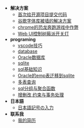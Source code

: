- **解决方案**
    - [首次给开源项目提交代码](2018/pull-request-to-scoop/pull-request-to-scoop)
    - [谷歌字体库被墙的解决方案](2018/google-font-block-solution)
    - [chrome的恐龙奔跑游戏中作弊](2018/chrome-game-cheat/chrome-game-cheat)
    - [Web UI控制树莓派开关灯](2018/rpi-gpio.md)
- **programing**
    - [vscode技巧](2018/vscode-trick/vscode-trick)
    - [database](2018/database)
    - [Oracle数据库](2018/oracle-database/oracle-database)
    - [sqlite](2018/sqlite)
    - [sql基础知识](2018/sql-basic)
    - [Oracle的emp表迁移到sqlite](2018/oracle-migrate-to-sqlite/oracle-migrate-to-sqlite)
    - [多表查询](2018/multi-table-query)
    - [sql分组与聚合函数](2018/sql-group)
    - [增删改,约束与事务处理](2018/sql-update)
- **日本語**
    - [日本語記号の入力](/2019/kigou)
- **联系我**
    - [我的简历](resume.html)
